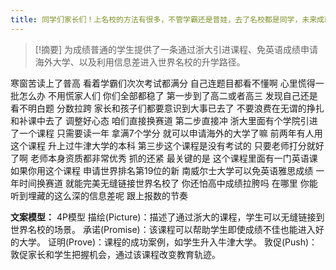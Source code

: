 ```yaml
---
title: 同学们家长们！上名校的方法有很多，不管学霸还是普娃，去了名校都是同学，未来成就谁高还不一定呢！留学 
---
```

 > [!摘要]
为成绩普通的学生提供了一条通过浙大引进课程、免英语成绩申请海外大学、以及利用信息差进入世界名校的升学路径。

寒窗苦读上了普高
看着学霸们次次考试都满分
自己连题目都看不懂啊
心里慌得一批怎么办
不用慌家人们
你们全部都稳了
第一步到了高二或者高三
发现自己还是看不明白题
分数拉跨
家长和孩子们都要意识到大事已去了
不要浪费在无谓的挣扎和补课中去了
调整好心态
咱们直接换赛道
第二步直接冲
浙大里面有个学院引进了一个课程
只需要读一年
拿满7个学分
就可以申请海外的大学了嘛
前两年有人用这个课程
升上过牛津大学的本科
第三步这个课程是没有考试的
只要老师打分就好了啊
老师本身资质都非常优秀
抓的还紧
最关键的是
这个课程里面有一门英语课
如果你用这个课程
申请世界排名第19位的新
南威尔士大学可以免英语雅思成绩
一年时间换赛道
就能完美无缝链接世界名校了
你还怕高中成绩拉胯吗
在哪里
你能听到埋藏的这么深的信息差呢
跟上报数的节奏

**文案模型：**
4P模型
描绘(Picture)：描述了通过浙大的课程，学生可以无缝链接到世界名校的场景。
承诺(Promise)：该课程可以帮助学生即使成绩不佳也能进入好的大学。
证明(Prove)：课程的成功案例，如学生升入牛津大学。
敦促(Push)：敦促家长和学生把握机会，通过该课程改变教育轨迹。
